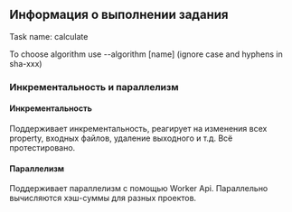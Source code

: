 ## Информация о выполнении задания

Task name: calculate

To choose algorithm use --algorithm [name] (ignore case and hyphens in sha-xxx)

### Инкрементальность и параллелизм

#### Инкрементальность

Поддерживает инкрементальность, реагирует на изменения всех property, входных файлов, удаление выходного и т.д. Всё протестировано.

#### Параллелизм

Поддерживает параллелизм с помощью Worker Api. Параллельно вычисляются хэш-суммы для разных проектов.

